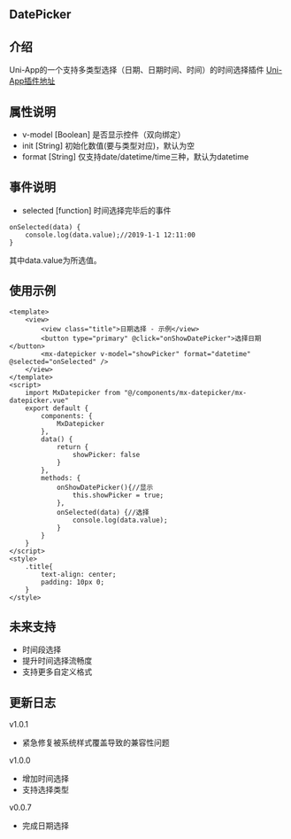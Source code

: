 ## DatePicker
## 介绍
Uni-App的一个支持多类型选择（日期、日期时间、时间）的时间选择插件
[Uni-App插件地址](https://ext.dcloud.net.cn/plugin?id=112)
## 属性说明
* v-model [Boolean] 是否显示控件（双向绑定）
* init [String] 初始化数值(要与类型对应)，默认为空
* format [String] 仅支持date/datetime/time三种，默认为datetime
## 事件说明
* selected [function] 时间选择完毕后的事件
```
onSelected(data) {
    console.log(data.value);//2019-1-1 12:11:00
}
```
其中data.value为所选值。
## 使用示例
```
<template>
	<view>
		<view class="title">日期选择 - 示例</view>
		<button type="primary" @click="onShowDatePicker">选择日期</button>
		<mx-datepicker v-model="showPicker" format="datetime" @selected="onSelected" />
	</view>
</template>
<script>
	import MxDatepicker from "@/components/mx-datepicker/mx-datepicker.vue"
	export default {
		components: {
			MxDatepicker
		},
		data() {
			return {
				showPicker: false
			}
		},
		methods: {
			onShowDatePicker(){//显示
				this.showPicker = true;
			},
			onSelected(data) {//选择
				console.log(data.value);
			}
		}
	}
</script>
<style>
	.title{
		text-align: center;
		padding: 10px 0;
	}
</style>
```
## 未来支持

* 时间段选择
* 提升时间选择流畅度
* 支持更多自定义格式

## 更新日志
v1.0.1   
* 紧急修复被系统样式覆盖导致的兼容性问题

v1.0.0   
* 增加时间选择
* 支持选择类型

v0.0.7
* 完成日期选择